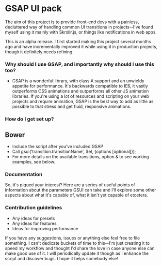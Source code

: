 # **GSAP UI pack** #

The aim of this project is to provide front-end devs with a painless, decluttered way of handling common UI transitions in projects--I've found myself using it mainly with Skrollr.js, or things like notifications in web apps.

This is an alpha release. I first started making this project several months ago and have incrementally improved it while using it in production projects, though it definitely needs refining. 

### Why should I use GSAP, and importantly why should I use this too? ###

* GSAP is a wonderful library, with class A support and an unwieldy appetite for performance. It's backwards compatible to IE6, it vastly outperforms CSS animations and outperforms all other JS animation libraries. If you're using a lot of resources and scripting on your web projects and require animation, GSAP is the best way to add as little as possible to that stress and get fluid, responsive animations.

### How do I get set up? ###

## Bower ##


* Include the script after you've included GSAP
* Call gsui('transition.transitionName', $el, {options [optional]});
* For more details on the available transitions, option & to see working examples, see below.

### Documentation ###

So, it's piqued your interest? Here are a series of useful points of information about the parameters GSUI can take and I'll explore some other aspects about what it's capable of, what it isn't yet capable of etcetera.

### Contribution guidelines ###

* Any ideas for presets
* Any ideas for features
* Ideas for improving performance

If you have any suggestions, issues or anything else feel free to file something. I can't dedicate buckets of time to this--I'm just creating it to speed my workflow and thought I'd share the love in case anyone else can make good use of it. I will periodically update it though as I enhance the script and discover bugs. I hope it helps somebody else!
